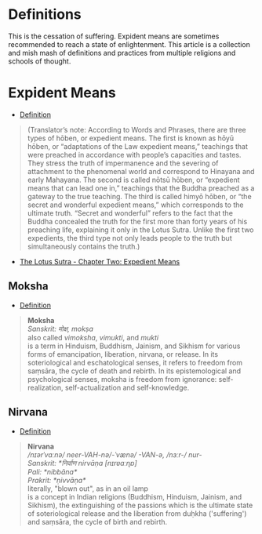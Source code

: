 # Definitions

This is the cessation of suffering. Expident means are sometimes recommended to reach a state of enlightenment. This article is a collection and mish mash of definitions and practices from multiple religions and schools of thought.

# Expident Means
- [Definition](https://www.nichirenlibrary.org/en/ott/PART-1/2)
> (Translator’s note: According to Words and Phrases, there are three types of hōben, or expedient means. The first is known as hōyū hōben, or “adaptations of the Law expedient means,” teachings that were preached in accordance with people’s capacities and tastes. They stress the truth of impermanence and the severing of attachment to the phenomenal world and correspond to Hinayana and early Mahayana. The second is called nōtsū hōben, or “expedient means that can lead one in,” teachings that the Buddha preached as a gateway to the true teaching. The third is called himyō hōben, or “the secret and wonderful expedient means,” which corresponds to the ultimate truth. “Secret and wonderful” refers to the fact that the Buddha concealed the truth for the first more than forty years of his preaching life, explaining it only in the Lotus Sutra. Unlike the first two expedients, the third type not only leads people to the truth but simultaneously contains the truth.)
- [The Lotus Sutra - Chapter Two: Expedient Means](https://nichiren.info/buddhism/lotussutra/text/chap02.html)

## Moksha
- [Definition](https://en.wikipedia.org/wiki/Moksha)
> **Moksha**  
> *Sanskrit: मोक्ष, mokṣa*  
> also called *vimoksha*, *vimukti*, and *mukti*  
> is a term in Hinduism, Buddhism, Jainism, and Sikhism for various forms of emancipation, liberation, nirvana, or release. In its soteriological and eschatological senses, it refers to freedom from saṃsāra, the cycle of death and rebirth. In its epistemological and psychological senses, moksha is freedom from ignorance: self-realization, self-actualization and self-knowledge.  

## Nirvana
- [Definition](https://en.wikipedia.org/wiki/Nirvana)
> **Nirvana**    
> */nɪərˈvɑːnə/ neer-VAH-nə/-ˈvænə/ -⁠VAN-ə, /nɜːr-/ nur-*  
> *Sanskrit: \*निर्वाण nirvāṇa [nɪrʋaːɳɐ]*  
> *Pali: \*nibbāna\**  
> *Prakrit: \*ṇivvāṇa\**  
> literally, "blown out", as in an oil lamp  
> is a concept in Indian religions (Buddhism, Hinduism, Jainism, and Sikhism), the extinguishing of the passions which is the ultimate state of soteriological release and the liberation from duḥkha ('suffering') and saṃsāra, the cycle of birth and rebirth.  